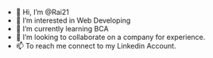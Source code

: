 - 👋 Hi, I’m @Rai21
- 👀 I’m interested in Web Developing
- 🌱 I’m currently learning BCA
- 💞️ I’m looking to collaborate on a company for experience.
- 📫 To reach me connect to my Linkedin Account.

<!---
Rai21/Rai21 is a ✨ special ✨ repository because its `README.md` (this file) appears on your GitHub profile.
You can click the Preview link to take a look at your changes.
--->
